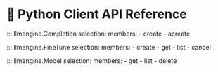 # 🐍 Python Client API Reference

::: llmengine.Completion
    selection:
        members:
            - create
            - acreate

::: llmengine.FineTune
    selection:
        members:
            - create
            - get
            - list
            - cancel

::: llmengine.Model
    selection:
        members:
            - get
            - list
            - delete
